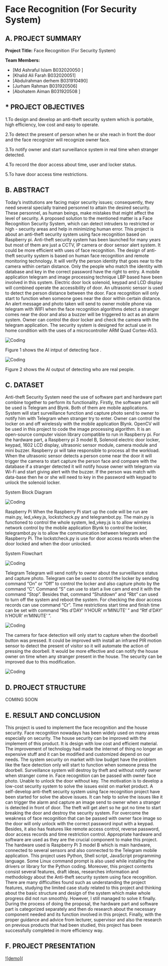 # Face Recognition (For Security System)

## A. PROJECT SUMMARY

**Project Title:** Face Recognition (For Security System)

**Team Members:** 
- [Md Ashraful Islam B032020050 ]
- [Khalid Ali Farah  B032020051]
- [Abdulrahman derhem  B031910490]
- [Jurham Rahman  B031920506]
- [Abohatem Aiman  B031920508 ]

## * PROJECT OBJECTIVES 

1.To design and develop an anti-theft security system which is portable, high efficiency, low cost and easy to operate. 

2.To detect the present of person when he or she reach in front the door and the face recognizer will recognize owner face. 

3.To notify owner and start surveillance system in real time when stranger detected. 

4.To record the door access about time, user and locker status. 

5.To have door access time restrictions.

##  B. ABSTRACT 

Today’s institutions are facing major security issues; consequently, they need several specially trained personnel to attain the desired security. These personnel, as human beings, make mistakes that might affect the level of security. 
A proposed solution to the mentioned matter is a Face Recognition Security System, which can detect intruders to restricted or high - security areas and help in minimizing human error.
This project is about an anti-theft security system using face recognition based on Raspberry pi. Anti-theft security system has been launched for many years but most of them are just a CCTV, IP camera or door sensor alert system. It could be more efficient with uses of face recognition. The design of anti-theft security system is based on human face recognition and remote monitoring technology. It will verify the person identity that goes near to the camera within certain distance. Only the people who match the identity with database and key in the correct password have the right to entry. A mobile application telegram and image processing technique LBP based have been involved in this system. Electric door lock solenoid, keypad and LCD display will combined operate the accessibility of door. An ultrasonic sensor is used to detect the person distance between the door. Face recognition will only start to function when someone goes near the door within certain distance. An alert message and photo taken will send to owner mobile phone via telegram with WIFI when the face recognition algorithms detect a stranger comes near the door and also a buzzer will be triggered to act as an alarm system. Owner can control the door locker and check the camera with the telegram application. The security system is designed for actual use in home condition with the uses of a microcontroller ARM Quad Cortex-A53.

![Coding](input.png)

Figure 1 shows the AI intput of detecting face .


![Coding](output.jpg)

Figure 2 shows the AI output of detecting who are real people. 


## C. DATASET

Anti-theft Security System need the use of software part and hardware part combine together to perform its functionality. 
Firstly, the software part will be used is Telegram and Blynk. Both of them are mobile applications. System will start surveillance function and capture photo send to owner to notify him with Telegram when stranger try to enter. Owner can control the locker on and off wirelessly with the mobile application Blynk. 
OpenCV will be used in this project to code the image processing algorithm. It is an open-source computer vision library compatible to run in Raspberry pi. 
For the hardware part, a Raspberry pi 3 model B, Solenoid electric door locker, keypad, 1602 LCD display, ultrasonic sensor module, camera module and mini buzzer. Raspberry pi will take responsible to process all the workload. When the ultrasonic sensor detects a person come near the door it will trigger the camera to start capture the person face and compare with the database if a stranger detected it will notify house owner with telegram via Wi-Fi and start giving alert with the buzzer. If the person was match with data-base then he or she will need to key in the password with keypad to unlock the solenoid locker.

 System Block Diagram

![Coding](Picture2.png)

Raspberry Pi 
When the Raspberry Pi start up the code will be run are main.py, led_vkey.js, lockstcheck.py and telegrambot.py. The main.py is functioned to control the whole system, led_vkey.js is to allow wireless network control by the mobile application Blynk to control the locker, telegrambot.py is to allow the communication between telegram and Raspberry Pi. The lockstcheck.py is use for door access records when the door locked and when the door unlocked. 

System Flowchart

![Coding](Picture1.png)   


Telegram 
Telegram will send notify to owner about the surveillance status and capture photo. Telegram can be used to control the locker by sending command “On” or “Off” to control the locker and also capture photo by the command “C”. Command “S” can use to start a live cam and end it with the command “Stop”. Besides that, command “Shutdown” and “Rbt” can used to turn off the system and reboot the system. For checking the door access records can use command “Cr”. Time restrictions start time and finish time can be set with command “Rts d’DAY’ h’HOUR’ m’MINUTE’ ” and “Rtf d’DAY’ h’HOUR’ m’MINUTE’ ”.

![Coding](Picture3.png)  

The camera for face detection will only start to capture when the doorbell button was pressed. It could be improved with install an infrared PIR motion sensor to detect the present of visitor so it will automate the action of pressing the doorbell. It would be more effective and can notify the house owner on time when any stranger present in the house. The security can be improved due to this modification.

![Coding](https://www.customcontrols.co.uk/wp-content/uploads/2020/04/Facial-Recognition.jpeg)  

## D. PROJECT STRUCTURE
COMING SOON

## E.  RESULT AND CONCLUSION 

This project is used to implement the face recognition and the house security. Face recognition nowadays has been widely used on many areas especially on security. The house security can be improved with the implement of this product. It is design with low cost and efficient material. The improvement of technology had made the internet of thing no longer an expensive stuff and it can be modified and customized depend on our needs. 
The system security on market with low budget have the problem like the face detection only will start to function when someone press the doorbell. Surveillance system will destroy by theft and without notify owner when stranger come in. Face recognition can be passed with owner face photo. Unable to unlock the door without key. 
The motivation is to develop a low-cost security system to solve the issues exist on market product. A self-develop anti-theft security system using face recognition project have been started for solve the above issues. It can help to solve the issues like it can trigger the alarm and capture an image send to owner when a stranger is detected in front of door. The theft will get alert so he got no time to start breaking the door and destroy the security system. For overcome the weakness of face recognition that can be passed with owner face image so the door will only unlock with the correct password input with a keypad. Besides, it also has features like remote access control, reverse password, door access records and time restriction control. 
Appropriate hardware and software are used as they are the crucial component to make this project. The hardware used is Raspberry Pi 3 model B which is main hardware, connected to several sensors and also connected to the Telegram mobile application. This project uses Python, Shell script, JavaScript programming language. Some Linux command prompt is also used while installing the drivers or library for the Python coding. 
Moreover, this project contents consist several features, draft ideas, researches information and methodology about the Anti-theft security system using face recognition.
There are many difficulties found such as understanding the project features, studying the limited case study related to this project and thinking about the basic structure and design of the system which make whole progress did not run smoothly. However, I still managed to solve it finally. During the process of doing the proposal, the hardware part and software part is categorized separately and then do research about the necessary component needed and its function involved in this project. 
Finally, with the proper guidance and advice from lecturer, supervisor and also the research on previous products that had been studied, this project has been successfully completed in more efficiency way.


## F.   PROJECT PRESENTATION   


[![demo](](https://www.youtube.com/atch?v=-p7HwOWxtg "demo")


